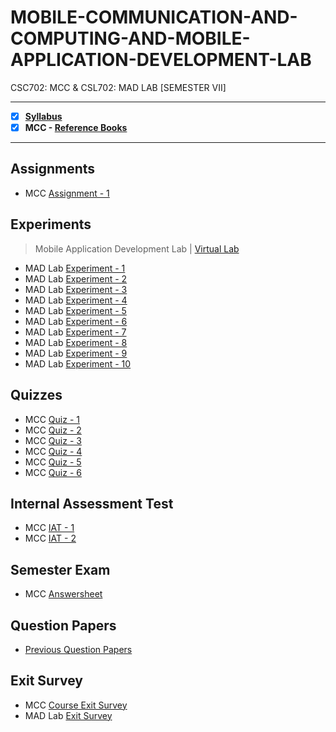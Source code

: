 # MOBILE-COMMUNICATION-AND-COMPUTING-AND-MOBILE-APPLICATION-DEVELOPMENT-LAB
 CSC702: MCC & CSL702: MAD LAB [SEMESTER VII]

---
 
 - [X] **[Syllabus](https://github.com/Amey-Thakur/MOBILE-COMMUNICATION-AND-COMPUTING-AND-MOBILE-APPLICATION-DEVELOPMENT-LAB/blob/main/Syllabus/TE%20BE%20Comp%20Engg%20CBCGS%20Syllabus.pdf)**
 - [X] **MCC - [Reference Books](https://github.com/Amey-Thakur/MOBILE-COMMUNICATION-AND-COMPUTING-AND-MOBILE-APPLICATION-DEVELOPMENT-LAB/tree/main/Reference%20Books)**

---

## Assignments
 - MCC [Assignment - 1](https://github.com/Amey-Thakur/MOBILE-COMMUNICATION-AND-COMPUTING-AND-MOBILE-APPLICATION-DEVELOPMENT-LAB/blob/main/Assignments/AMEY_B-50_MCC_ASSIGNMENT-1.pdf)

## Experiments
 >Mobile Application Development Lab | [Virtual Lab](http://vlabs.iitkgp.ac.in/fcmc/index.html)

 - MAD Lab [Experiment - 1](https://github.com/Amey-Thakur/MOBILE-COMMUNICATION-AND-COMPUTING-AND-MOBILE-APPLICATION-DEVELOPMENT-LAB/blob/main/Experiments/AMEY_B-50_MCC_EXPERIMENT-1.pdf)
 - MAD Lab [Experiment - 2](https://github.com/Amey-Thakur/MOBILE-COMMUNICATION-AND-COMPUTING-AND-MOBILE-APPLICATION-DEVELOPMENT-LAB/blob/main/Experiments/AMEY_B-50_MCC_EXPERIMENT-2.pdf)
 - MAD Lab [Experiment - 3](https://github.com/Amey-Thakur/MOBILE-COMMUNICATION-AND-COMPUTING-AND-MOBILE-APPLICATION-DEVELOPMENT-LAB/blob/main/Experiments/AMEY_B-50_MCC_EXPERIMENT-3.pdf)
 - MAD Lab [Experiment - 4](https://github.com/Amey-Thakur/MOBILE-COMMUNICATION-AND-COMPUTING-AND-MOBILE-APPLICATION-DEVELOPMENT-LAB/blob/main/Experiments/AMEY_B-50_MCC_EXPERIMENT-4.pdf)
 - MAD Lab [Experiment - 5](https://github.com/Amey-Thakur/MOBILE-COMMUNICATION-AND-COMPUTING-AND-MOBILE-APPLICATION-DEVELOPMENT-LAB/blob/main/Experiments/AMEY_B-50_MCC_EXPERIMENT-5.pdf)
 - MAD Lab [Experiment - 6](https://github.com/Amey-Thakur/MOBILE-COMMUNICATION-AND-COMPUTING-AND-MOBILE-APPLICATION-DEVELOPMENT-LAB/blob/main/Experiments/AMEY_B-50_MCC_EXPERIMENT-6.pdf)
 - MAD Lab [Experiment - 7](https://github.com/Amey-Thakur/MOBILE-COMMUNICATION-AND-COMPUTING-AND-MOBILE-APPLICATION-DEVELOPMENT-LAB/blob/main/Experiments/AMEY_B-50_MCC_EXPERIMENT-7.pdf)
 - MAD Lab [Experiment - 8](https://github.com/Amey-Thakur/MOBILE-COMMUNICATION-AND-COMPUTING-AND-MOBILE-APPLICATION-DEVELOPMENT-LAB/blob/main/Experiments/AMEY_B-50_MCC_EXPERIMENT-8.pdf)
 - MAD Lab [Experiment - 9](https://github.com/Amey-Thakur/MOBILE-COMMUNICATION-AND-COMPUTING-AND-MOBILE-APPLICATION-DEVELOPMENT-LAB/blob/main/Experiments/AMEY_B-50_MCC_EXPERIMENT-9.pdf)
 - MAD Lab [Experiment - 10](https://github.com/Amey-Thakur/MOBILE-COMMUNICATION-AND-COMPUTING-AND-MOBILE-APPLICATION-DEVELOPMENT-LAB/blob/main/Experiments/AMEY_B-50_MCC_EXPERIMENT-10.pdf)

## Quizzes
 - MCC [Quiz - 1](https://github.com/Amey-Thakur/MOBILE-COMMUNICATION-AND-COMPUTING-AND-MOBILE-APPLICATION-DEVELOPMENT-LAB/blob/main/Quizzes/Quiz%201-%20MCC%20(CSC702).pdf)
 - MCC [Quiz - 2](https://github.com/Amey-Thakur/MOBILE-COMMUNICATION-AND-COMPUTING-AND-MOBILE-APPLICATION-DEVELOPMENT-LAB/blob/main/Quizzes/Quiz%202-%20MCC%20(CSC702).pdf)
 - MCC [Quiz - 3](https://github.com/Amey-Thakur/MOBILE-COMMUNICATION-AND-COMPUTING-AND-MOBILE-APPLICATION-DEVELOPMENT-LAB/blob/main/Quizzes/Quiz%203-%20MCC%20(CSC702).pdf)
 - MCC [Quiz - 4](https://github.com/Amey-Thakur/MOBILE-COMMUNICATION-AND-COMPUTING-AND-MOBILE-APPLICATION-DEVELOPMENT-LAB/blob/main/Quizzes/Quiz%204-%20MCC%20(CSC702).pdf)
 - MCC [Quiz - 5](https://github.com/Amey-Thakur/MOBILE-COMMUNICATION-AND-COMPUTING-AND-MOBILE-APPLICATION-DEVELOPMENT-LAB/blob/main/Quizzes/Quiz%205-%20MCC%20(CSC702).pdf)
 - MCC [Quiz - 6](https://github.com/Amey-Thakur/MOBILE-COMMUNICATION-AND-COMPUTING-AND-MOBILE-APPLICATION-DEVELOPMENT-LAB/blob/main/Quizzes/Quiz%206-%20MCC%20(CSC702).pdf)

## Internal Assessment Test
 - MCC [IAT - 1](https://github.com/Amey-Thakur/MOBILE-COMMUNICATION-AND-COMPUTING-AND-MOBILE-APPLICATION-DEVELOPMENT-LAB/blob/main/Internal%20Assessment%20Test/AMEY_B-50_MCC_IAT-1.pdf)
 - MCC [IAT - 2](https://github.com/Amey-Thakur/MOBILE-COMMUNICATION-AND-COMPUTING-AND-MOBILE-APPLICATION-DEVELOPMENT-LAB/blob/main/Internal%20Assessment%20Test/AMEY_B-50_MCC_IAT-2.pdf)

## Semester Exam
 - MCC [Answersheet](https://github.com/Amey-Thakur/MOBILE-COMMUNICATION-AND-COMPUTING-AND-MOBILE-APPLICATION-DEVELOPMENT-LAB/blob/main/Semester%20Exam/AMEY_B-50_7278000_MCC.pdf)

## Question Papers
 - [Previous Question Papers](https://github.com/Amey-Thakur/MOBILE-COMMUNICATION-AND-COMPUTING-AND-MOBILE-APPLICATION-DEVELOPMENT-LAB/tree/main/Question%20Papers)

## Exit Survey
 - MCC [Course Exit Survey](https://github.com/Amey-Thakur/MOBILE-COMMUNICATION-AND-COMPUTING-AND-MOBILE-APPLICATION-DEVELOPMENT-LAB/blob/main/Exit%20survey/MCC%20Course%20Exit%20Survey.pdf)
 - MAD Lab [Exit Survey](https://github.com/Amey-Thakur/MOBILE-COMMUNICATION-AND-COMPUTING-AND-MOBILE-APPLICATION-DEVELOPMENT-LAB/blob/main/Exit%20survey/MCC%20Laboratory%20Exit%20Survey.pdf)
